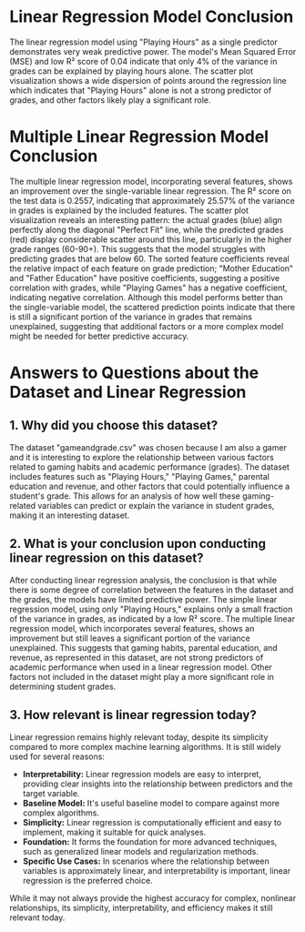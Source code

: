 # Linear Regression Model Conclusion

The linear regression model using "Playing Hours" as a single predictor demonstrates very weak predictive power. The model's Mean Squared Error (MSE) and low R² score of 0.04 indicate that only 4% of the variance in grades can be explained by playing hours alone. The scatter plot visualization shows a wide dispersion of points around the regression line which
indicates that "Playing Hours" alone is not a strong predictor of grades, and other factors likely
play a significant role.

# Multiple Linear Regression Model Conclusion

The multiple linear regression model, incorporating several features, shows an improvement over the single-variable linear regression. The R² score on the test data is 0.2557, indicating that approximately 25.57% of the variance in grades is explained by the included features. The scatter plot visualization reveals an interesting pattern: the actual grades (blue) align perfectly along the diagonal "Perfect Fit" line, while the predicted grades (red) display considerable scatter around this line, particularly in the higher grade ranges (60-90+). This suggests that the model struggles with predicting grades that are below 60. The sorted feature coefficients reveal the relative impact of each feature on grade prediction; "Mother Education" and "Father Education" have positive coefficients, suggesting a positive correlation with grades, while "Playing Games" has a negative coefficient, indicating negative correlation. Although this model performs better than the single-variable model, the scattered prediction points indicate that there is still a significant portion of the variance in grades that remains unexplained, suggesting that additional factors or a more complex model might be needed for better predictive accuracy.

# Answers to Questions about the Dataset and Linear Regression

## 1. Why did you choose this dataset?

The dataset "gameandgrade.csv" was chosen because I am also a gamer and it is interesting to explore the relationship between various factors related to gaming habits and academic performance (grades). The dataset includes features such as "Playing Hours," "Playing Games," parental education and revenue, and other factors that could potentially influence a student's grade. This allows for an analysis of how well these gaming-related variables can predict or explain the variance in student grades, making it an interesting dataset.

## 2. What is your conclusion upon conducting linear regression on this dataset?

After conducting linear regression analysis, the conclusion is that while there is some degree of correlation between the features in the dataset and the grades, the models have limited predictive power. The simple linear regression model, using only "Playing Hours," explains only a small fraction of the variance in grades, as indicated by a low R² score. The multiple linear regression model, which incorporates several features, shows an improvement but still leaves a significant portion of the variance unexplained. This suggests that gaming habits, parental education, and revenue, as represented in this dataset, are not strong predictors of academic performance when used in a linear regression model. Other factors not included in the dataset might play a more significant role in determining student grades.

## 3. How relevant is linear regression today?

Linear regression remains highly relevant today, despite its simplicity compared to more complex machine learning algorithms. It is still widely used for several reasons:

- **Interpretability:** Linear regression models are easy to interpret, providing clear insights into the relationship between predictors and the target variable.
- **Baseline Model:** It's useful baseline model to compare against more complex algorithms.
- **Simplicity:** Linear regression is computationally efficient and easy to implement, making it suitable for quick analyses.
- **Foundation:** It forms the foundation for more advanced techniques, such as generalized linear models and regularization methods.
- **Specific Use Cases:** In scenarios where the relationship between variables is approximately linear, and interpretability is important, linear regression is the preferred choice.

While it may not always provide the highest accuracy for complex, nonlinear relationships, its simplicity, interpretability, and efficiency makes it still relevant today.
